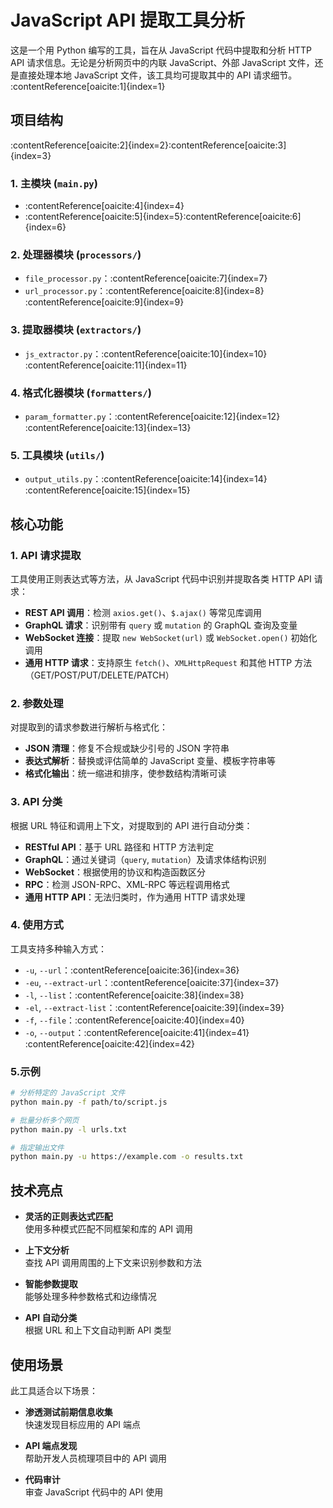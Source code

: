 # JavaScript API 提取工具分析

这是一个用 Python 编写的工具，旨在从 JavaScript 代码中提取和分析 HTTP API 请求信息。无论是分析网页中的内联 JavaScript、外部 JavaScript 文件，还是直接处理本地 JavaScript 文件，该工具均可提取其中的 API 请求细节。&#8203;:contentReference[oaicite:1]{index=1}

## 项目结构

:contentReference[oaicite:2]{index=2}&#8203;:contentReference[oaicite:3]{index=3}

### 1. 主模块 (`main.py`)

- :contentReference[oaicite:4]{index=4}
- :contentReference[oaicite:5]{index=5}&#8203;:contentReference[oaicite:6]{index=6}

### 2. 处理器模块 (`processors/`)

- `file_processor.py`：&#8203;:contentReference[oaicite:7]{index=7}
- `url_processor.py`：&#8203;:contentReference[oaicite:8]{index=8}&#8203;:contentReference[oaicite:9]{index=9}

### 3. 提取器模块 (`extractors/`)

- `js_extractor.py`：&#8203;:contentReference[oaicite:10]{index=10}&#8203;:contentReference[oaicite:11]{index=11}

### 4. 格式化器模块 (`formatters/`)

- `param_formatter.py`：&#8203;:contentReference[oaicite:12]{index=12}&#8203;:contentReference[oaicite:13]{index=13}

### 5. 工具模块 (`utils/`)

- `output_utils.py`：&#8203;:contentReference[oaicite:14]{index=14}&#8203;:contentReference[oaicite:15]{index=15}

## 核心功能

### 1. API 请求提取

工具使用正则表达式等方法，从 JavaScript 代码中识别并提取各类 HTTP API 请求：

- **REST API 调用**：检测 `axios.get()`、`$.ajax()` 等常见库调用  
- **GraphQL 请求**：识别带有 `query` 或 `mutation` 的 GraphQL 查询及变量  
- **WebSocket 连接**：提取 `new WebSocket(url)` 或 `WebSocket.open()` 初始化调用  
- **通用 HTTP 请求**：支持原生 `fetch()`、`XMLHttpRequest` 和其他 HTTP 方法（GET/POST/PUT/DELETE/PATCH）  

### 2. 参数处理

对提取到的请求参数进行解析与格式化：

- **JSON 清理**：修复不合规或缺少引号的 JSON 字符串  
- **表达式解析**：替换或评估简单的 JavaScript 变量、模板字符串等  
- **格式化输出**：统一缩进和排序，使参数结构清晰可读  

### 3. API 分类

根据 URL 特征和调用上下文，对提取到的 API 进行自动分类：

- **RESTful API**：基于 URL 路径和 HTTP 方法判定  
- **GraphQL**：通过关键词（`query`, `mutation`）及请求体结构识别  
- **WebSocket**：根据使用的协议和构造函数区分  
- **RPC**：检测 JSON-RPC、XML-RPC 等远程调用格式  
- **通用 HTTP API**：无法归类时，作为通用 HTTP 请求处理  


### 4. 使用方式

工具支持多种输入方式：

- `-u`, `--url`：&#8203;:contentReference[oaicite:36]{index=36}
- `-eu`, `--extract-url`：&#8203;:contentReference[oaicite:37]{index=37}
- `-l`, `--list`：&#8203;:contentReference[oaicite:38]{index=38}
- `-el`, `--extract-list`：&#8203;:contentReference[oaicite:39]{index=39}
- `-f`, `--file`：&#8203;:contentReference[oaicite:40]{index=40}
- `-o`, `--output`：&#8203;:contentReference[oaicite:41]{index=41}&#8203;:contentReference[oaicite:42]{index=42}

### 5.示例

```bash
# 分析特定的 JavaScript 文件
python main.py -f path/to/script.js

# 批量分析多个网页
python main.py -l urls.txt

# 指定输出文件
python main.py -u https://example.com -o results.txt

```

## 技术亮点

- **灵活的正则表达式匹配**  
  使用多种模式匹配不同框架和库的 API 调用

- **上下文分析**  
  查找 API 调用周围的上下文来识别参数和方法

- **智能参数提取**  
  能够处理多种参数格式和边缘情况

- **API 自动分类**  
  根据 URL 和上下文自动判断 API 类型

## 使用场景

此工具适合以下场景：

- **渗透测试前期信息收集**  
  快速发现目标应用的 API 端点

- **API 端点发现**  
  帮助开发人员梳理项目中的 API 调用

- **代码审计**  
  审查 JavaScript 代码中的 API 使用

